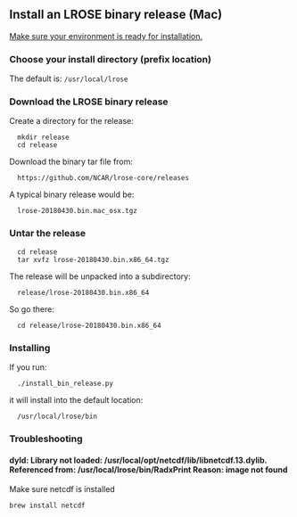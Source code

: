 ## Install an LROSE binary release (Mac)

[Make sure your environment is ready for installation.](./dev/README_OSX_PREPARE_ENVIRONMENT.md)

### Choose your install directory (prefix location)

The default is: `/usr/local/lrose`

### Download the LROSE binary release

Create a directory for the release:

```
  mkdir release
  cd release
```

Download the binary tar file from:

```
  https://github.com/NCAR/lrose-core/releases
```


A typical binary release would be:

```
  lrose-20180430.bin.mac_osx.tgz
```

### Untar the release

```
  cd release
  tar xvfz lrose-20180430.bin.x86_64.tgz
```

The release will be unpacked into a subdirectory:

```
  release/lrose-20180430.bin.x86_64
```

So go there:

```
  cd release/lrose-20180430.bin.x86_64
```

### Installing

If you run:

```
  ./install_bin_release.py
```

it will install into the default location:

```
  /usr/local/lrose/bin
```


### Troubleshooting

#### dyld: Library not loaded: /usr/local/opt/netcdf/lib/libnetcdf.13.dylib. Referenced from: /usr/local/lrose/bin/RadxPrint Reason: image not found

Make sure netcdf is installed
```
brew install netcdf
```
